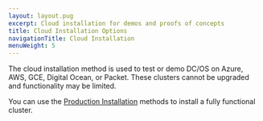 ```yaml
---
layout: layout.pug
excerpt: Cloud installation for demos and proofs of concepts
title: Cloud Installation Options
navigationTitle: Cloud Installation
menuWeight: 5
---
```


The cloud installation method is used to test or demo DC/OS on Azure, AWS, GCE, Digital Ocean, or Packet. These clusters cannot be upgraded and functionality may be limited.  

You can use the [Production Installation](/1.11/installing/production/) methods to install a fully functional cluster.


